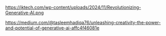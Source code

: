 https://jktech.com/wp-content/uploads/2024/11/Revolutionizing-Generative-AI.png

https://medium.com/@tasleemhadiqa76/unleashing-creativity-the-power-and-potential-of-generative-ai-affc4f46081e
